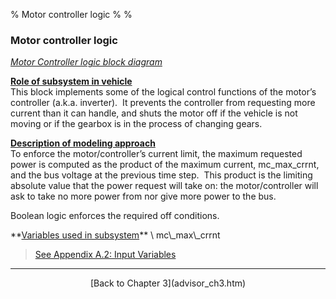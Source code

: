 % Motor controller logic
% 
% 

### Motor controller logic

*[Motor Controller logic block diagram](mc_cntBD.gif)*

**<u>Role of subsystem in vehicle</u>** \
This block implements some of the logical control functions of the
motor’s controller (a.k.a. inverter).  It prevents the controller from
requesting more current than it can handle, and shuts the motor off if
the vehicle is not moving or if the gearbox is in the process of
changing gears.

**<u>Description of modeling approach</u>** \
To enforce the motor/controller’s current limit, the maximum requested
power is computed as the product of the maximum current, mc\_max\_crrnt,
and the bus voltage at the previous time step.  This product is the
limiting absolute value that the power request will take on: the
motor/controller will ask to take no more power from nor give more power
to the bus.

Boolean logic enforces the required off conditions.

<p>
**<u>Variables used in subsystem</u>** \
mc\_max\_crrnt

> [See Appendix A.2: Input
> Variables](advisor_appendices.htm#Input%20Motor/Controller)

* * * * *

<center>
[Back to Chapter 3](advisor_ch3.htm)

</center>
